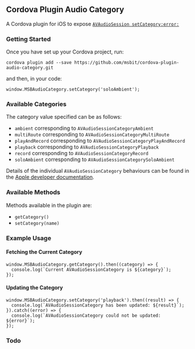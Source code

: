 ## Cordova Plugin Audio Category

A Cordova plugin for iOS to expose [`AVAudioSession setCategory:error:`][1]

### Getting Started

Once you have set up your Cordova project, run:

```
cordova plugin add --save https://github.com/msbit/cordova-plugin-audio-category.git
```

and then, in your code:

```
window.MSBAudioCategory.setCategory('soloAmbient');
```

### Available Categories

The category value specified can be as follows:

* `ambient` corresponding to `AVAudioSessionCategoryAmbient`
* `multiRoute` corresponding to `AVAudioSessionCategoryMultiRoute`
* `playAndRecord` corresponding to `AVAudioSessionCategoryPlayAndRecord`
* `playback` corresponding to `AVAudioSessionCategoryPlayback`
* `record` corresponding to `AVAudioSessionCategoryRecord`
* `soloAmbient` corresponding to `AVAudioSessionCategorySoloAmbient`

Details of the individual `AVAudioSessionCategory` behaviours can be found in the [Apple developer documentation][2].

### Available Methods

Methods available in the plugin are:

* `getCategory()`
* `setCategory(name)`

### Example Usage

#### Fetching the Current Category

```
window.MSBAudioCategory.getCategory().then((category) => {
  console.log(`Current AVAudioSessionCategory is ${category}`);
});
```

#### Updating the Category

```
window.MSBAudioCategory.setCategory('playback').then((result) => {
  console.log(`AVAudioSessionCategory has been updated: ${result}`);
}).catch((error) => {
  console.log(`AVAudioSessionCategory could not be updated: ${error}`);
});
```

### Todo

[1]: https://developer.apple.com/reference/avfoundation/avaudiosession/1616583-setcategory?language=objc
[2]: https://developer.apple.com/reference/avfoundation/avaudiosession/audio_session_categories?language=objc
